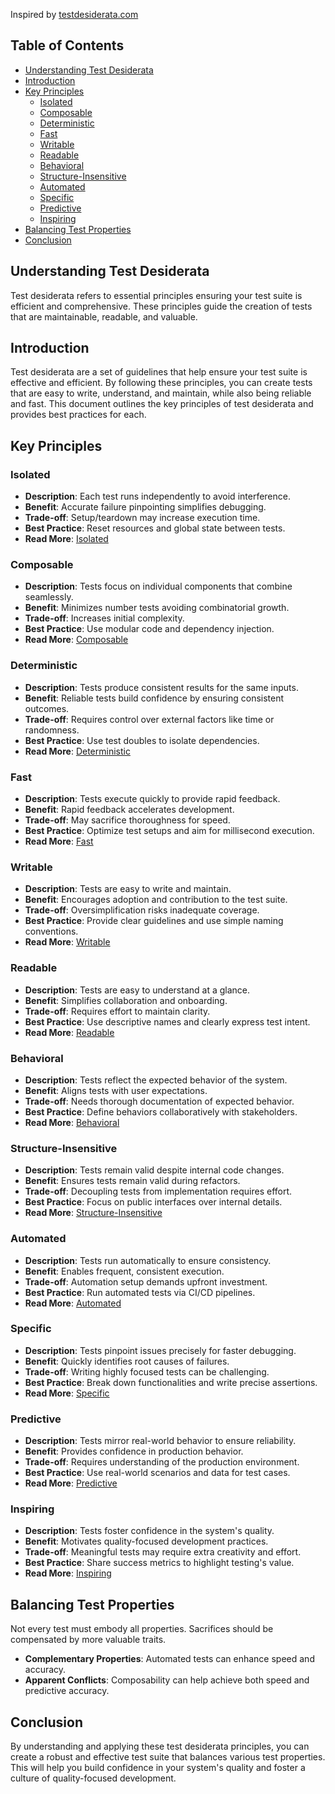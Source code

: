 Inspired by [testdesiderata.com](https://testdesiderata.com)

## Table of Contents

- [Understanding Test Desiderata](#understanding-test-desiderata)
- [Introduction](#introduction)
- [Key Principles](#key-principles)
  - [Isolated](#isolated)
  - [Composable](#composable)
  - [Deterministic](#deterministic)
  - [Fast](#fast)
  - [Writable](#writable)
  - [Readable](#readable)
  - [Behavioral](#behavioral)
  - [Structure-Insensitive](#structure-insensitive)
  - [Automated](#automated)
  - [Specific](#specific)
  - [Predictive](#predictive)
  - [Inspiring](#inspiring)
- [Balancing Test Properties](#balancing-test-properties)
- [Conclusion](#conclusion)

## Understanding Test Desiderata

Test desiderata refers to essential principles ensuring your test suite is efficient and comprehensive. These principles guide the creation of tests that are maintainable, readable, and valuable.

## Introduction

Test desiderata are a set of guidelines that help ensure your test suite is effective and efficient. By following these principles, you can create tests that are easy to write, understand, and maintain, while also being reliable and fast. This document outlines the key principles of test desiderata and provides best practices for each.

## Key Principles

### Isolated

- **Description**: Each test runs independently to avoid interference.
- **Benefit**: Accurate failure pinpointing simplifies debugging.
- **Trade-off**: Setup/teardown may increase execution time.
- **Best Practice**: Reset resources and global state between tests.
- **Read More**: [Isolated](isolated.html)

### Composable

- **Description**: Tests focus on individual components that combine seamlessly.
- **Benefit**: Minimizes number tests avoiding combinatorial growth.
- **Trade-off**: Increases initial complexity.
- **Best Practice**: Use modular code and dependency injection.
- **Read More**: [Composable](composable.html)

### Deterministic

- **Description**: Tests produce consistent results for the same inputs.
- **Benefit**: Reliable tests build confidence by ensuring consistent outcomes.
- **Trade-off**: Requires control over external factors like time or randomness.
- **Best Practice**: Use test doubles to isolate dependencies.
- **Read More**: [Deterministic](deterministic.html)

### Fast

- **Description**: Tests execute quickly to provide rapid feedback.
- **Benefit**: Rapid feedback accelerates development.
- **Trade-off**: May sacrifice thoroughness for speed.
- **Best Practice**: Optimize test setups and aim for millisecond execution.
- **Read More**: [Fast](fast.html)

### Writable

- **Description**: Tests are easy to write and maintain.
- **Benefit**: Encourages adoption and contribution to the test suite.
- **Trade-off**: Oversimplification risks inadequate coverage.
- **Best Practice**: Provide clear guidelines and use simple naming conventions.
- **Read More**: [Writable](writable.html)

### Readable

- **Description**: Tests are easy to understand at a glance.
- **Benefit**: Simplifies collaboration and onboarding.
- **Trade-off**: Requires effort to maintain clarity.
- **Best Practice**: Use descriptive names and clearly express test intent.
- **Read More**: [Readable](readable.html)

### Behavioral

- **Description**: Tests reflect the expected behavior of the system.
- **Benefit**: Aligns tests with user expectations.
- **Trade-off**: Needs thorough documentation of expected behavior.
- **Best Practice**: Define behaviors collaboratively with stakeholders.
- **Read More**: [Behavioral](behavioral.html)

### Structure-Insensitive

- **Description**: Tests remain valid despite internal code changes.
- **Benefit**: Ensures tests remain valid during refactors.
- **Trade-off**: Decoupling tests from implementation requires effort.
- **Best Practice**: Focus on public interfaces over internal details.
- **Read More**: [Structure-Insensitive](structure-insensitive.html)

### Automated

- **Description**: Tests run automatically to ensure consistency.
- **Benefit**: Enables frequent, consistent execution.
- **Trade-off**: Automation setup demands upfront investment.
- **Best Practice**: Run automated tests via CI/CD pipelines.
- **Read More**: [Automated](automated.html)

### Specific

- **Description**: Tests pinpoint issues precisely for faster debugging.
- **Benefit**: Quickly identifies root causes of failures.
- **Trade-off**: Writing highly focused tests can be challenging.
- **Best Practice**: Break down functionalities and write precise assertions.
- **Read More**: [Specific](specific.html)

### Predictive

- **Description**: Tests mirror real-world behavior to ensure reliability.
- **Benefit**: Provides confidence in production behavior.
- **Trade-off**: Requires understanding of the production environment.
- **Best Practice**: Use real-world scenarios and data for test cases.
- **Read More**: [Predictive](predictive.html)

### Inspiring

- **Description**: Tests foster confidence in the system's quality.
- **Benefit**: Motivates quality-focused development practices.
- **Trade-off**: Meaningful tests may require extra creativity and effort.
- **Best Practice**: Share success metrics to highlight testing's value.
- **Read More**: [Inspiring](inspiring.html)

## Balancing Test Properties

Not every test must embody all properties. Sacrifices should be compensated by more valuable traits.
- **Complementary Properties**: Automated tests can enhance speed and accuracy.
- **Apparent Conflicts**: Composability can help achieve both speed and predictive accuracy.

## Conclusion

By understanding and applying these test desiderata principles, you can create a robust and effective test suite that balances various test properties. This will help you build confidence in your system's quality and foster a culture of quality-focused development.
